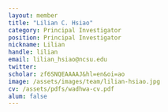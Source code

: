 ```yaml
---
layout: member
title: "Lilian C. Hsiao"
category: Principal Investigator
position: Principal Investigator
nickname: Lilian
handle: lilian
email: lilian_hsiao@ncsu.edu
twitter: 
scholar: zf6SNQEAAAAJ&hl=en&oi=ao
image: /assets/images/team/lilian-hsiao.jpg
cv: /assets/pdfs/wadhwa-cv.pdf
alum: false
---
```

<!-- Ever since I learnt classical mechanics in high school, I have been amazed by the awesome power of Newton's laws and how much of the world can be understood by using different versions of these physical laws.  -->
